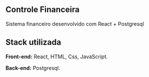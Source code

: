 ## Controle Financeira

Sistema financeiro desenvolvido com React + Postgresql

## Stack utilizada

**Front-end:** React, HTML, Css, JavaScript.

**Back-end:** Postgresql.

